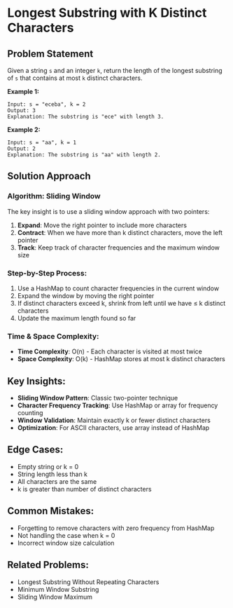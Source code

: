 # Longest Substring with K Distinct Characters

## Problem Statement
Given a string `s` and an integer `k`, return the length of the longest substring of `s` that contains at most `k` distinct characters.

**Example 1:**
```
Input: s = "eceba", k = 2
Output: 3
Explanation: The substring is "ece" with length 3.
```

**Example 2:**
```
Input: s = "aa", k = 1
Output: 2
Explanation: The substring is "aa" with length 2.
```

## Solution Approach

### Algorithm: Sliding Window
The key insight is to use a sliding window approach with two pointers:

1. **Expand**: Move the right pointer to include more characters
2. **Contract**: When we have more than k distinct characters, move the left pointer
3. **Track**: Keep track of character frequencies and the maximum window size

### Step-by-Step Process:
1. Use a HashMap to count character frequencies in the current window
2. Expand the window by moving the right pointer
3. If distinct characters exceed k, shrink from left until we have ≤ k distinct characters
4. Update the maximum length found so far

### Time & Space Complexity:
- **Time Complexity**: O(n) - Each character is visited at most twice
- **Space Complexity**: O(k) - HashMap stores at most k distinct characters

## Key Insights:
- **Sliding Window Pattern**: Classic two-pointer technique
- **Character Frequency Tracking**: Use HashMap or array for frequency counting
- **Window Validation**: Maintain exactly k or fewer distinct characters
- **Optimization**: For ASCII characters, use array instead of HashMap

## Edge Cases:
- Empty string or k = 0
- String length less than k
- All characters are the same
- k is greater than number of distinct characters

## Common Mistakes:
- Forgetting to remove characters with zero frequency from HashMap
- Not handling the case when k = 0
- Incorrect window size calculation

## Related Problems:
- Longest Substring Without Repeating Characters
- Minimum Window Substring
- Sliding Window Maximum 